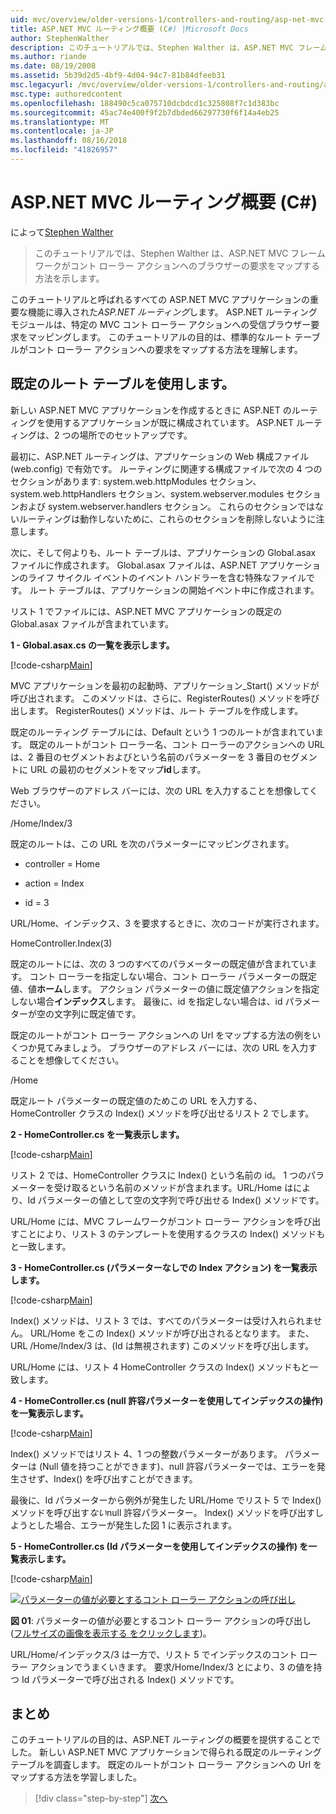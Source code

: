 ```yaml
---
uid: mvc/overview/older-versions-1/controllers-and-routing/asp-net-mvc-routing-overview-cs
title: ASP.NET MVC ルーティング概要 (C#) |Microsoft Docs
author: StephenWalther
description: このチュートリアルでは、Stephen Walther は、ASP.NET MVC フレームワークがコント ローラー アクションへのブラウザーの要求をマップする方法を示します。
ms.author: riande
ms.date: 08/19/2008
ms.assetid: 5b39d2d5-4bf9-4d04-94c7-81b84dfeeb31
msc.legacyurl: /mvc/overview/older-versions-1/controllers-and-routing/asp-net-mvc-routing-overview-cs
msc.type: authoredcontent
ms.openlocfilehash: 188490c5ca075710dcbdcd1c325808f7c1d383bc
ms.sourcegitcommit: 45ac74e400f9f2b7dbded66297730f6f14a4eb25
ms.translationtype: MT
ms.contentlocale: ja-JP
ms.lasthandoff: 08/16/2018
ms.locfileid: "41826957"
---
```

<a name="aspnet-mvc-routing-overview-c"></a>ASP.NET MVC ルーティング概要 (C#)
====================
によって[Stephen Walther](https://github.com/StephenWalther)

> このチュートリアルでは、Stephen Walther は、ASP.NET MVC フレームワークがコント ローラー アクションへのブラウザーの要求をマップする方法を示します。


このチュートリアルと呼ばれるすべての ASP.NET MVC アプリケーションの重要な機能に導入された*ASP.NET ルーティング*します。 ASP.NET ルーティング モジュールは、特定の MVC コント ローラー アクションへの受信ブラウザー要求をマッピングします。 このチュートリアルの目的は、標準的なルート テーブルがコント ローラー アクションへの要求をマップする方法を理解します。

## <a name="using-the-default-route-table"></a>既定のルート テーブルを使用します。

新しい ASP.NET MVC アプリケーションを作成するときに ASP.NET のルーティングを使用するアプリケーションが既に構成されています。 ASP.NET ルーティングは、2 つの場所でのセットアップです。

最初に、ASP.NET ルーティングは、アプリケーションの Web 構成ファイル (web.config) で有効です。 ルーティングに関連する構成ファイルで次の 4 つのセクションがあります: system.web.httpModules セクション、system.web.httpHandlers セクション、system.webserver.modules セクションおよび system.webserver.handlers セクション。 これらのセクションではないルーティングは動作しないために、これらのセクションを削除しないように注意します。

次に、そして何よりも、ルート テーブルは、アプリケーションの Global.asax ファイルに作成されます。 Global.asax ファイルは、ASP.NET アプリケーションのライフ サイクル イベントのイベント ハンドラーを含む特殊なファイルです。 ルート テーブルは、アプリケーションの開始イベント中に作成されます。

リスト 1 でファイルには、ASP.NET MVC アプリケーションの既定の Global.asax ファイルが含まれています。

**1 - Global.asax.cs の一覧を表示します。**

[!code-csharp[Main](asp-net-mvc-routing-overview-cs/samples/sample1.cs)]

MVC アプリケーションを最初の起動時、アプリケーション\_Start() メソッドが呼び出されます。 このメソッドは、さらに、RegisterRoutes() メソッドを呼び出します。 RegisterRoutes() メソッドは、ルート テーブルを作成します。

既定のルーティング テーブルには、Default という 1 つのルートが含まれています。 既定のルートがコント ローラー名、コント ローラーのアクションへの URL は、2 番目のセグメントおよびという名前のパラメーターを 3 番目のセグメントに URL の最初のセグメントをマップ**id**します。

Web ブラウザーのアドレス バーには、次の URL を入力することを想像してください。

/Home/Index/3

既定のルートは、この URL を次のパラメーターにマッピングされます。

- controller = Home

- action = Index

- id = 3

URL/Home、インデックス、3 を要求するときに、次のコードが実行されます。

HomeController.Index(3)

既定のルートには、次の 3 つのすべてのパラメーターの既定値が含まれています。 コント ローラーを指定しない場合、コント ローラー パラメーターの既定値、値**ホーム**します。 アクション パラメーターの値に既定値アクションを指定しない場合**インデックス**します。 最後に、id を指定しない場合は、id パラメーターが空の文字列に既定値です。

既定のルートがコント ローラー アクションへの Url をマップする方法の例をいくつか見てみましょう。 ブラウザーのアドレス バーには、次の URL を入力することを想像してください。

/Home

既定ルート パラメーターの既定値のためこの URL を入力する、HomeController クラスの Index() メソッドを呼び出せるリスト 2 でします。

**2 - HomeController.cs を一覧表示します。**

[!code-csharp[Main](asp-net-mvc-routing-overview-cs/samples/sample2.cs)]

リスト 2 では、HomeController クラスに Index() という名前の id。 1 つのパラメーターを受け取るという名前のメソッドが含まれます。URL/Home はにより、Id パラメーターの値として空の文字列で呼び出せる Index() メソッドです。

URL/Home には、MVC フレームワークがコント ローラー アクションを呼び出すことにより、リスト 3 のテンプレートを使用するクラスの Index() メソッドもと一致します。

**3 - HomeController.cs (パラメーターなしでの Index アクション) を一覧表示します。**

[!code-csharp[Main](asp-net-mvc-routing-overview-cs/samples/sample3.cs)]

Index() メソッドは、リスト 3 では、すべてのパラメーターは受け入れられません。 URL/Home をこの Index() メソッドが呼び出されるとなります。 また、URL /Home/Index/3 は、(Id は無視されます) このメソッドを呼び出します。

URL/Home には、リスト 4 HomeController クラスの Index() メソッドもと一致します。

**4 - HomeController.cs (null 許容パラメーターを使用してインデックスの操作) を一覧表示します。**

[!code-csharp[Main](asp-net-mvc-routing-overview-cs/samples/sample4.cs)]

Index() メソッドではリスト 4、1 つの整数パラメーターがあります。 パラメーターは (Null 値を持つことができます)、null 許容パラメーターでは、エラーを発生させず、Index() を呼び出すことができます。

最後に、Id パラメーターから例外が発生した URL/Home でリスト 5 で Index() メソッドを呼び出す*ない*null 許容パラメーター。 Index() メソッドを呼び出すしようとした場合、エラーが発生した図 1 に表示されます。

**5 - HomeController.cs (Id パラメーターを使用してインデックスの操作) を一覧表示します。**

[!code-csharp[Main](asp-net-mvc-routing-overview-cs/samples/sample5.cs)]


[![パラメーターの値が必要とするコント ローラー アクションの呼び出し](asp-net-mvc-routing-overview-cs/_static/image1.jpg)](asp-net-mvc-routing-overview-cs/_static/image1.png)

**図 01**: パラメーターの値が必要とするコント ローラー アクションの呼び出し ([フルサイズの画像を表示する をクリックします](asp-net-mvc-routing-overview-cs/_static/image2.png))。


URL/Home/インデックス/3 は一方で、リスト 5 でインデックスのコント ローラー アクションでうまくいきます。 要求/Home/Index/3 とにより、3 の値を持つ Id パラメーターで呼び出される Index() メソッドです。

## <a name="summary"></a>まとめ

このチュートリアルの目的は、ASP.NET ルーティングの概要を提供することでした。 新しい ASP.NET MVC アプリケーションで得られる既定のルーティング テーブルを調査します。 既定のルートがコント ローラー アクションへの Url をマップする方法を学習しました。

> [!div class="step-by-step"]
> [次へ](understanding-action-filters-cs.md)
